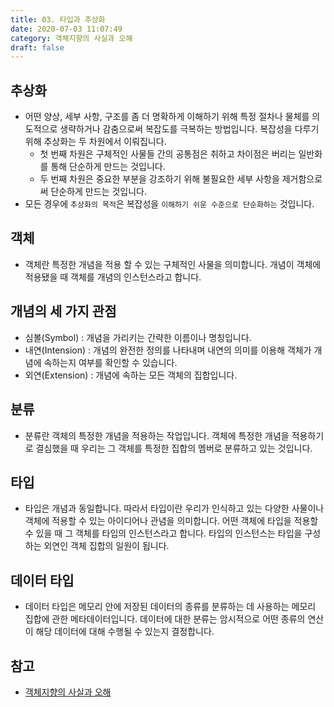 ```yaml
---
title: 03. 타입과 추상화
date: 2020-07-03 11:07:49
category: 객체지향의 사실과 오해
draft: false
---
```


## 추상화

- 어떤 양상, 세부 사항, 구조를 좀 더 명확하게 이해하기 위해 특정 절차나 물체를 의도적으로 생략하거나 감춤으로써 복잡도를 극복하는 방법입니다. 복잡성을 다루기 위해 추상화는 두 차원에서 이뤄집니다.
  - 첫 번째 차원은 구체적인 사물들 간의 공통점은 취하고 차이점은 버리는 일반화를 통해 단순하게 만드는 것입니다.
  - 두 번째 차원은 중요한 부분을 강조하기 위해 불필요한 세부 사항을 제거함으로써 단순하게 만드는 것입니다.
- 모든 경우에 `추상화의 목적`은 복잡성을 `이해하기 쉬운 수준으로 단순화하는` 것입니다.

## 객체

- 객체란 특정한 개념을 적용 할 수 있는 구체적인 사물을 의미합니다. 개념이 객체에 적용됐을 때 객체를 개념의 인스턴스라고 합니다.

## 개념의 세 가지 관점

- 심볼(Symbol) : 개념을 가리키는 간략한 이름이나 명칭입니다.
- 내연(Intension) : 개념의 완전한 정의를 나타내며 내연의 의미를 이용해 객체가 개념에 속하는지 여부를 확인할 수 있습니다.
- 외연(Extension) : 개념에 속하는 모든 객체의 집합입니다.

## 분류

- 분류란 객체의 특정한 개념을 적용하는 작업입니다. 객체에 특정한 개념을 적용하기로 결심했을 때 우리는 그 객체를 특정한 집합의 멤버로 분류하고 있는 것입니다.

## 타입

- 타입은 개념과 동일합니다. 따라서 타입이란 우리가 인식하고 있는 다양한 사물이나 객체에 적용할 수 있는 아이디어나 관념을 의미합니다. 어떤 객체에 타입을 적용할 수 있을 때 그 객체를 타입의 인스턴스라고 합니다. 타입의 인스턴스는 타입을 구성하는 외연인 객체 집합의 일원이 됩니다.

## 데이터 타입

- 데이터 타입은 메모리 안에 저장된 데이터의 종류를 분류하는 데 사용하는 메모리 집합에 관한 메타데이터입니다. 데이터에 대한 분류는 암시적으로 어떤 종류의 연산이 해당 데이터에 대해 수행될 수 있는지 결정합니다.

## 참고

- [객체지향의 사실과 오해](https://peter-cho.gitbook.io/book/11/undefined-3)
